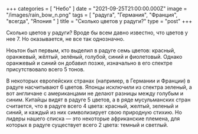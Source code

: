 +++
categories = [ "Небо" ]
date = "2021-09-25T21:00:00.000Z"
image = "/images/rain_bow_n.png"
tags = [ "радуга", "Германия", "Франция", "всегда", "Япония " ]
title = "Сколько цветов у радуги?"
type = "post"
+++

Сколько цветов у радуги? Вроде бы всем давно известно, что цветов у нее 7. Но оказывается, не все так однозначно.  
  
Нюьтон был первым, кто выделил в радуге семь цветов: красный, оранжевый, жёлтый, зелёный, голубой, синий и фиолетовый. Однако оранжевый и синий он добавил позже, изначально в его спектре присутствовало всего 5 тонов.   
  
В некоторых европейских странах (например, в Германии и Франции) в радуге насчитывают 6 цветов. Японцы исключили из спектра зеленый, а вот англичане с американцами не делают разницы между голубым и синим. Китайцы видят в радуге 5 цветов, а в ряде мусульманских стран считается, что в радуге всего 4 цвета: красный, желтый, зеленый и синий, и каждый из них символизирует свою природную стихию. Но лидеры нашего списка — это некоторые африканские племена, для которых в радуге существует всего 2 цвета: темный и светлый.
